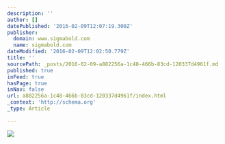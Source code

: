 ```yaml
---
description: ''
author: []
datePublished: '2016-02-09T12:07:19.300Z'
publisher:
  domain: www.sigmabold.com
  name: sigmabold.com
dateModified: '2016-02-09T12:02:50.779Z'
title: ''
sourcePath: _posts/2016-02-09-a882256a-1c48-466b-83cd-120337d4961f.md
published: true
inFeed: true
hasPage: true
inNav: false
url: a882256a-1c48-466b-83cd-120337d4961f/index.html
_context: 'http://schema.org'
_type: Article

---
```

![](http://www.sigmabold.com/wp-content/uploads/2015/08/gara-feat.jpg)